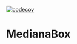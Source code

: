 [![codecov](https://codecov.io/gh/szemranamszyca/MedianaBox/branch/master/graph/badge.svg)](https://codecov.io/gh/szemranamszyca/MedianaBox)

# MedianaBox
